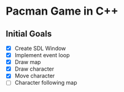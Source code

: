 Pacman Game in C++
==================

Initial Goals
-------------
- [x] Create SDL Window
- [x] Implement event loop
- [x] Draw map
- [x] Draw character
- [x] Move character
- [ ] Character following map
